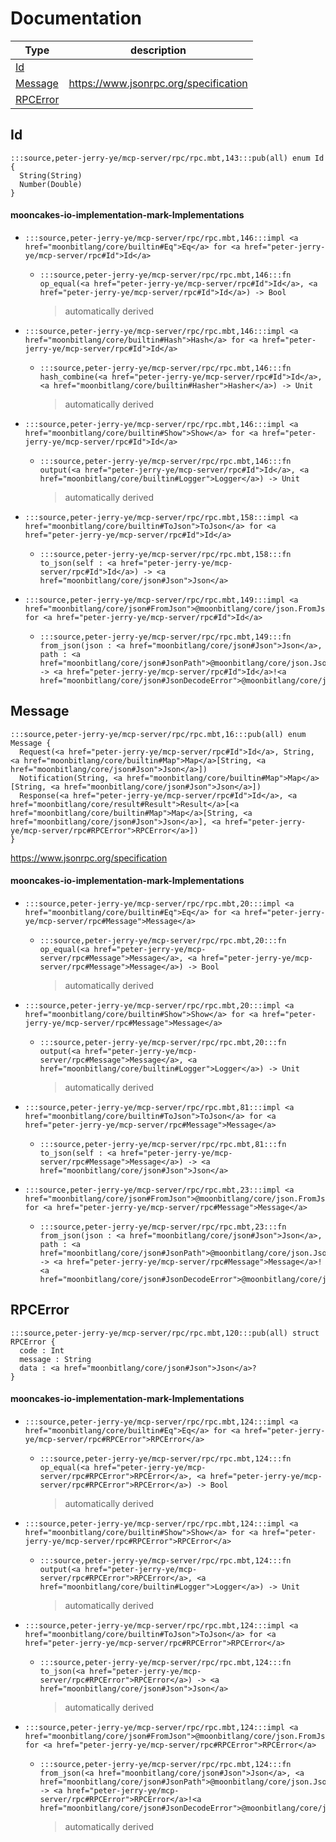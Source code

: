 # Documentation
|Type|description|
|---|---|
|[Id](#Id)||
|[Message](#Message)| https://www.jsonrpc.org/specification|
|[RPCError](#RPCError)||

## Id

```moonbit
:::source,peter-jerry-ye/mcp-server/rpc/rpc.mbt,143:::pub(all) enum Id {
  String(String)
  Number(Double)
}
```


#### mooncakes-io-implementation-mark-Implementations
- ```moonbit
  :::source,peter-jerry-ye/mcp-server/rpc/rpc.mbt,146:::impl <a href="moonbitlang/core/builtin#Eq">Eq</a> for <a href="peter-jerry-ye/mcp-server/rpc#Id">Id</a>
  ```
  > 
  * ```moonbit
    :::source,peter-jerry-ye/mcp-server/rpc/rpc.mbt,146:::fn op_equal(<a href="peter-jerry-ye/mcp-server/rpc#Id">Id</a>, <a href="peter-jerry-ye/mcp-server/rpc#Id">Id</a>) -> Bool
    ```
    > automatically derived
- ```moonbit
  :::source,peter-jerry-ye/mcp-server/rpc/rpc.mbt,146:::impl <a href="moonbitlang/core/builtin#Hash">Hash</a> for <a href="peter-jerry-ye/mcp-server/rpc#Id">Id</a>
  ```
  > 
  * ```moonbit
    :::source,peter-jerry-ye/mcp-server/rpc/rpc.mbt,146:::fn hash_combine(<a href="peter-jerry-ye/mcp-server/rpc#Id">Id</a>, <a href="moonbitlang/core/builtin#Hasher">Hasher</a>) -> Unit
    ```
    > automatically derived
- ```moonbit
  :::source,peter-jerry-ye/mcp-server/rpc/rpc.mbt,146:::impl <a href="moonbitlang/core/builtin#Show">Show</a> for <a href="peter-jerry-ye/mcp-server/rpc#Id">Id</a>
  ```
  > 
  * ```moonbit
    :::source,peter-jerry-ye/mcp-server/rpc/rpc.mbt,146:::fn output(<a href="peter-jerry-ye/mcp-server/rpc#Id">Id</a>, <a href="moonbitlang/core/builtin#Logger">Logger</a>) -> Unit
    ```
    > automatically derived
- ```moonbit
  :::source,peter-jerry-ye/mcp-server/rpc/rpc.mbt,158:::impl <a href="moonbitlang/core/builtin#ToJson">ToJson</a> for <a href="peter-jerry-ye/mcp-server/rpc#Id">Id</a>
  ```
  > 
  * ```moonbit
    :::source,peter-jerry-ye/mcp-server/rpc/rpc.mbt,158:::fn to_json(self : <a href="peter-jerry-ye/mcp-server/rpc#Id">Id</a>) -> <a href="moonbitlang/core/json#Json">Json</a>
    ```
    > 
- ```moonbit
  :::source,peter-jerry-ye/mcp-server/rpc/rpc.mbt,149:::impl <a href="moonbitlang/core/json#FromJson">@moonbitlang/core/json.FromJson</a> for <a href="peter-jerry-ye/mcp-server/rpc#Id">Id</a>
  ```
  > 
  * ```moonbit
    :::source,peter-jerry-ye/mcp-server/rpc/rpc.mbt,149:::fn from_json(json : <a href="moonbitlang/core/json#Json">Json</a>, path : <a href="moonbitlang/core/json#JsonPath">@moonbitlang/core/json.JsonPath</a>) -> <a href="peter-jerry-ye/mcp-server/rpc#Id">Id</a>!<a href="moonbitlang/core/json#JsonDecodeError">@moonbitlang/core/json.JsonDecodeError</a>
    ```
    > 

## Message

```moonbit
:::source,peter-jerry-ye/mcp-server/rpc/rpc.mbt,16:::pub(all) enum Message {
  Request(<a href="peter-jerry-ye/mcp-server/rpc#Id">Id</a>, String, <a href="moonbitlang/core/builtin#Map">Map</a>[String, <a href="moonbitlang/core/json#Json">Json</a>])
  Notification(String, <a href="moonbitlang/core/builtin#Map">Map</a>[String, <a href="moonbitlang/core/json#Json">Json</a>])
  Response(<a href="peter-jerry-ye/mcp-server/rpc#Id">Id</a>, <a href="moonbitlang/core/result#Result">Result</a>[<a href="moonbitlang/core/builtin#Map">Map</a>[String, <a href="moonbitlang/core/json#Json">Json</a>], <a href="peter-jerry-ye/mcp-server/rpc#RPCError">RPCError</a>])
}
```
 https://www.jsonrpc.org/specification

#### mooncakes-io-implementation-mark-Implementations
- ```moonbit
  :::source,peter-jerry-ye/mcp-server/rpc/rpc.mbt,20:::impl <a href="moonbitlang/core/builtin#Eq">Eq</a> for <a href="peter-jerry-ye/mcp-server/rpc#Message">Message</a>
  ```
  > 
  * ```moonbit
    :::source,peter-jerry-ye/mcp-server/rpc/rpc.mbt,20:::fn op_equal(<a href="peter-jerry-ye/mcp-server/rpc#Message">Message</a>, <a href="peter-jerry-ye/mcp-server/rpc#Message">Message</a>) -> Bool
    ```
    > automatically derived
- ```moonbit
  :::source,peter-jerry-ye/mcp-server/rpc/rpc.mbt,20:::impl <a href="moonbitlang/core/builtin#Show">Show</a> for <a href="peter-jerry-ye/mcp-server/rpc#Message">Message</a>
  ```
  > 
  * ```moonbit
    :::source,peter-jerry-ye/mcp-server/rpc/rpc.mbt,20:::fn output(<a href="peter-jerry-ye/mcp-server/rpc#Message">Message</a>, <a href="moonbitlang/core/builtin#Logger">Logger</a>) -> Unit
    ```
    > automatically derived
- ```moonbit
  :::source,peter-jerry-ye/mcp-server/rpc/rpc.mbt,81:::impl <a href="moonbitlang/core/builtin#ToJson">ToJson</a> for <a href="peter-jerry-ye/mcp-server/rpc#Message">Message</a>
  ```
  > 
  * ```moonbit
    :::source,peter-jerry-ye/mcp-server/rpc/rpc.mbt,81:::fn to_json(self : <a href="peter-jerry-ye/mcp-server/rpc#Message">Message</a>) -> <a href="moonbitlang/core/json#Json">Json</a>
    ```
    > 
- ```moonbit
  :::source,peter-jerry-ye/mcp-server/rpc/rpc.mbt,23:::impl <a href="moonbitlang/core/json#FromJson">@moonbitlang/core/json.FromJson</a> for <a href="peter-jerry-ye/mcp-server/rpc#Message">Message</a>
  ```
  > 
  * ```moonbit
    :::source,peter-jerry-ye/mcp-server/rpc/rpc.mbt,23:::fn from_json(json : <a href="moonbitlang/core/json#Json">Json</a>, path : <a href="moonbitlang/core/json#JsonPath">@moonbitlang/core/json.JsonPath</a>) -> <a href="peter-jerry-ye/mcp-server/rpc#Message">Message</a>!<a href="moonbitlang/core/json#JsonDecodeError">@moonbitlang/core/json.JsonDecodeError</a>
    ```
    > 

## RPCError

```moonbit
:::source,peter-jerry-ye/mcp-server/rpc/rpc.mbt,120:::pub(all) struct RPCError {
  code : Int
  message : String
  data : <a href="moonbitlang/core/json#Json">Json</a>?
}
```


#### mooncakes-io-implementation-mark-Implementations
- ```moonbit
  :::source,peter-jerry-ye/mcp-server/rpc/rpc.mbt,124:::impl <a href="moonbitlang/core/builtin#Eq">Eq</a> for <a href="peter-jerry-ye/mcp-server/rpc#RPCError">RPCError</a>
  ```
  > 
  * ```moonbit
    :::source,peter-jerry-ye/mcp-server/rpc/rpc.mbt,124:::fn op_equal(<a href="peter-jerry-ye/mcp-server/rpc#RPCError">RPCError</a>, <a href="peter-jerry-ye/mcp-server/rpc#RPCError">RPCError</a>) -> Bool
    ```
    > automatically derived
- ```moonbit
  :::source,peter-jerry-ye/mcp-server/rpc/rpc.mbt,124:::impl <a href="moonbitlang/core/builtin#Show">Show</a> for <a href="peter-jerry-ye/mcp-server/rpc#RPCError">RPCError</a>
  ```
  > 
  * ```moonbit
    :::source,peter-jerry-ye/mcp-server/rpc/rpc.mbt,124:::fn output(<a href="peter-jerry-ye/mcp-server/rpc#RPCError">RPCError</a>, <a href="moonbitlang/core/builtin#Logger">Logger</a>) -> Unit
    ```
    > automatically derived
- ```moonbit
  :::source,peter-jerry-ye/mcp-server/rpc/rpc.mbt,124:::impl <a href="moonbitlang/core/builtin#ToJson">ToJson</a> for <a href="peter-jerry-ye/mcp-server/rpc#RPCError">RPCError</a>
  ```
  > 
  * ```moonbit
    :::source,peter-jerry-ye/mcp-server/rpc/rpc.mbt,124:::fn to_json(<a href="peter-jerry-ye/mcp-server/rpc#RPCError">RPCError</a>) -> <a href="moonbitlang/core/json#Json">Json</a>
    ```
    > automatically derived
- ```moonbit
  :::source,peter-jerry-ye/mcp-server/rpc/rpc.mbt,124:::impl <a href="moonbitlang/core/json#FromJson">@moonbitlang/core/json.FromJson</a> for <a href="peter-jerry-ye/mcp-server/rpc#RPCError">RPCError</a>
  ```
  > 
  * ```moonbit
    :::source,peter-jerry-ye/mcp-server/rpc/rpc.mbt,124:::fn from_json(<a href="moonbitlang/core/json#Json">Json</a>, <a href="moonbitlang/core/json#JsonPath">@moonbitlang/core/json.JsonPath</a>) -> <a href="peter-jerry-ye/mcp-server/rpc#RPCError">RPCError</a>!<a href="moonbitlang/core/json#JsonDecodeError">@moonbitlang/core/json.JsonDecodeError</a>
    ```
    > automatically derived
